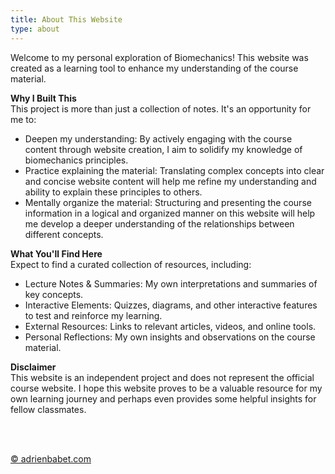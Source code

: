 ```yaml
---
title: About This Website
type: about
---
```


Welcome to my personal exploration of Biomechanics! This website was created as a learning tool to enhance my understanding of the course material.

**Why I Built This**  
This project is more than just a collection of notes. It's an opportunity for me to:
- Deepen my understanding: By actively engaging with the course content through website creation, I aim to solidify my knowledge of biomechanics principles.
- Practice explaining the material: Translating complex concepts into clear and concise website content will help me refine my understanding and ability to explain these principles to others.
- Mentally organize the material: Structuring and presenting the course information in a logical and organized manner on this website will help me develop a deeper understanding of the relationships between different concepts.

**What You'll Find Here**  
Expect to find a curated collection of resources, including:
- Lecture Notes & Summaries: My own interpretations and summaries of key concepts.
- Interactive Elements: Quizzes, diagrams, and other interactive features to test and reinforce my learning.
- External Resources: Links to relevant articles, videos, and online tools.
- Personal Reflections: My own insights and observations on the course material.

**Disclaimer**  
This website is an independent project and does not represent the official course website. I hope this website proves to be a valuable resource for my own learning journey and perhaps even provides some helpful insights for fellow classmates.

<br><br>
<div class="flex justify-center"> 
    <a href="https://adrienbabet.com/" class="text-blue-500 hover:text-blue-700 no-underline" target="_blank"> 
        &copy; adrienbabet.com
    </a>
</div>